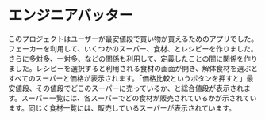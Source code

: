 # エンジニアバッター
 このプロジェクトはユーザーが最安値段で買い物が買えるためのアプリでした。フェーカーを利用して、いくつかのスーパー、食材、とレシピーを作りました。さらに多対多、一対多、などの関係も利用して、定義したことの間に関係を作りました。レシピーを選択すると利用される食材の画面が開き、解体食材を選ぶとすべてのスーパーと価格が表示されます。「価格比較というボタンを押すと」最安値段、その値段でどこのスーパーに売っているか、と総合値段が表示されます。スーパー一覧には、各スーパーでどの食材が販売されているかが示されています。同じく食材一覧には、販売しているスーパーが表示されています。
